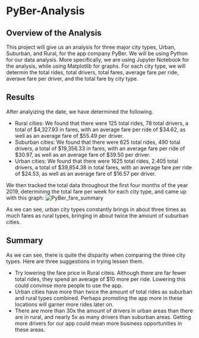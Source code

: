 # PyBer-Analysis

## Overview of the Analysis
This project will give us an analysis for three major city types, Urban, Suburban, and Rural, for the app company PyBer. We will be using Python for our data analysis. More specifically, we are using Jupyter Notebook for the analysis, while using Matplotlib for graphs. For each city type, we will determin the total rides, total drivers, total fares, average fare per ride, averave fare per driver, and the total fare by city type.

## Results
After analyizing the date, we have determined the following. 
  * Rural cities: We found that there were 125 total rides, 78 total drivers, a total of $4,327.93 in fares, with an average fare per ride of $34.62, as well as an     average fare of $55.49 per driver.
  * Suburban cities: We found that there were 625 total rides, 490 total drivers, a total of $19,356.33 in fares, with an average fare per ride of $30.97, as well as an average fare of $39.50 per driver.
  * Urban cities: We found that there were 1625 total rides, 2.405 total drivers, a total of $39,854.38 in total fares, with an average fare per ride of $24.53, as well as an average fare of $16.57 per driver.

We then tracked the total data throughout the first four months of the year 2019, determining the total fare per week for each city type, and came up with this graph:
![PyBer_fare_summary](https://user-images.githubusercontent.com/107770394/179888703-730521cf-1311-46be-844a-0e05ad4e383d.png)


As we can see, urban city types constantly brings in about three times as much fares as rural types, bringing in about twice the amount of suburban cities.

## Summary
As we can see, there is quite the disparity when comparing the three city types. Here are three suggestions in trying lessen them.
  * Try lowering the fare price in Rural citeis. Although there are far fewer total rides, they spend an average of $10 more per ride. Lowering this could convinse more people to use the app.
  * Urban cities have more than twice the amount of total rides as suburban and rural types combined. Perhaps promoting the app more in these locations will garner more rides later on.
  * There are more than 30x the amount of drivers in urban areas than there are in rural, and nearly 5x as many drivers than suburban areas. Getting more drivers for our app could mean more business opportunities in these areas.
